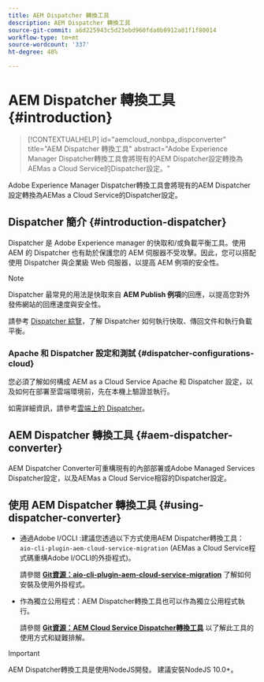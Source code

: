 ```yaml
---
title: AEM Dispatcher 轉換工具
description: AEM Dispatcher 轉換工具
source-git-commit: a6d225943c5d23ebd960fda0b0912a81f1f80014
workflow-type: tm+mt
source-wordcount: '337'
ht-degree: 48%

---
```


# AEM Dispatcher 轉換工具 {#introduction}

>[!CONTEXTUALHELP]
>id="aemcloud_nonbpa_dispconverter"
>title="AEM Dispatcher 轉換工具"
>abstract="Adobe Experience Manager Dispatcher轉換工具會將現有的AEM Dispatcher設定轉換為AEMas a Cloud Service的Dispatcher設定。"

Adobe Experience Manager Dispatcher轉換工具會將現有的AEM Dispatcher設定轉換為AEMas a Cloud Service的Dispatcher設定。

## Dispatcher 簡介 {#introduction-dispatcher}

Dispatcher 是 Adobe Experience manager 的快取和/或負載平衡工具。使用 AEM 的 Dispatcher 也有助於保護您的 AEM 伺服器不受攻擊。因此，您可以搭配使用 Dispatcher 與企業級 Web 伺服器，以提高 AEM 例項的安全性。

>[!NOTE]
>Dispatcher 最常見的用法是快取來自 **AEM Publish 例項**&#x200B;的回應，以提高您對外發佈網站的回應速度與安全性。

請參考 [Dispatcher 綜覽](https://experienceleague.adobe.com/docs/experience-manager-dispatcher/using/dispatcher.html?lang=zh-Hant)，了解 Dispatcher 如何執行快取、傳回文件和執行負載平衡。

### Apache 和 Dispatcher 設定和測試 {#dispatcher-configurations-cloud}

您必須了解如何構成 AEM as a Cloud Service Apache 和 Dispatcher 設定，以及如何在部署至雲端環境前，先在本機上驗證並執行。

如需詳細資訊，請參考[雲端上的 Dispatcher](https://experienceleague.adobe.com/docs/experience-manager-cloud-service/implementing/content-delivery/disp-overview.html)。

## AEM Dispatcher 轉換工具 {#aem-dispatcher-converter}

AEM Dispatcher Converter可重構現有的內部部署或Adobe Managed Services Dispatcher設定，以及AEMas a Cloud Service相容的Dispatcher設定。

## 使用 AEM Dispatcher 轉換工具 {#using-dispatcher-converter}

* 通過Adobe I/OCLI :建議您透過以下方式使用AEM Dispatcher轉換工具： `aio-cli-plugin-aem-cloud-service-migration` (AEMas a Cloud Service程式碼重構Adobe I/OCLI的外掛程式)。

   請參閱 **[Git資源：aio-cli-plugin-aem-cloud-service-migration](https://github.com/adobe/aio-cli-plugin-aem-cloud-service-migration#introduction)** 了解如何安裝及使用外掛程式。

* 作為獨立公用程式：AEM Dispatcher轉換工具也可以作為獨立公用程式執行。

   請參閱 **[Git資源：AEM Cloud Service Dispatcher轉換工具](https://github.com/adobe/aem-cloud-service-source-migration/tree/master/packages/dispatcher-converter)** 以了解此工具的使用方式和疑難排解。

>[!IMPORTANT]
>AEM Dispatcher轉換工具是使用NodeJS開發。 建議安裝NodeJS 10.0+。
